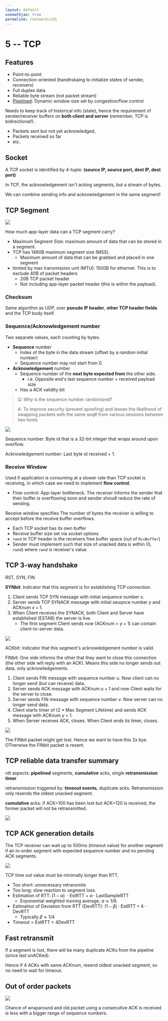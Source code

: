 ```yaml
---
layout: default
usemathjax: true
permalink: /network/ch5
---
```


# 5 -- TCP

## Features

- Point-to-point
- Connection-oriented (handhskaing to initialize states of sender, receivers)
- Full duplex data
- Reliable byte stream (not packet stream)
- [Pipelined](https://trxe.github.io/notes-blog/network/ch4#pipeline-to-increase-utilization): Dynamic window size set by congestion/flow control

Needs to keep track of historical info (state), hence the requirement of sender/receiver buffers on **both client and server** (remember, TCP is bidirectional!).

- Packets sent but not yet acknowledged, 
- Packets received so far
- etc.

## Socket

A TCP socket is identified by 4-tuple: **(source IP, source port, dest IP, dest port)**

In TCP, the acknowledgement isn't acking segments, but a stream of bytes.

We can combine sending info and acknowledgement in the same segment!
 
## TCP Segment

![](/notes-blog/assets/img/network/tcp_segment.png)

How much app-layer data can a TCP segment carry?

- Maximum Segment Size: maximum amount of data that can be stored in a segment.
- TCP has 1460B maximum segment size (MSS).
  - Maximum amount of data that can be grabbed and placed in one segment
- limited by max transmission unit (MTU): 1500B for ethernet. This is to exclude 40B of packet headers
  - 20B TCP packet header
  - Not including app-layer packet header (this is within the payload).

### Checksum

Same algorithm as UDP, over **pseudo IP header**, **other TCP header fields** and the TCP body itself.

### Sequence/Acknowledgement number

Two separate values, each counting by bytes.

- **Sequence** number
  - Index of the byte in the data stream (offset by a *random* initial number)
  - Sequence number may not start from 0.
- **Acknowledgement** number
  - Sequence number of the **next byte expected from** the other side.
    - i.e. Opposite end's last sequence number + received payload size
  - Has a ACK validity bit 

> Q: Why is the sequence number randomized? 
> 
> A: To improve security (prevent spoofing) and lessen the likelihood of swapping packets with the same seq# from various sessions between two hosts

![](/notes-blog/assets/img/network/tcp_ack_data.png)

Sequence number: Byte id that is a 32-bit integer that wraps around upon overflow.

Acknowledgement number: Last byte id received + 1.

### Receive Window

Used if application is consuming at a slower rate than TCP socket is receiving, in which case we need to implement **flow control**.

- Flow control: App-layer bottleneck. The receiver informs the sender that their buffer is overflowing soon and sender shoudl reduce the rate of sending.

Receive window specifies The number of bytes the receiver is willing to accept before the receive buffer overflows.

- Each TCP socket has its own buffer
- Receive buffer size set via socket options
- `rwnd` in TCP header is the receivers free buffer space (out of `RcvBuffer`)
- Sender must implement such that size of unacked data is within (0, `rwnd`) where `rwnd` is receiver's value.


## TCP 3-way handshake

RST, SYN, FIN

**SYNbit**: Indicator that this segment is for establishing TCP connection.

1. Client sends TCP SYN message with initial sequence number $x$.
2. Server sends TCP SYNACK message with initial seuqnce number $y$ and ACKnum $x+1$.
3. When Client receives the SYNACK, both Client and Server have established (ESTAB) the server is live.
   - The first segment Client sends now (ACKnum = $y+1$) can contain client-to-server data.

![](/notes-blog/assets/img/network/tcp_start.png)

ACKbit: Indicator that this segment's acknowledgement number is valid.

FINbit: One side informs the other that they want to close this connection (the other side will reply with an ACK). Means this side no longer sends out data, only acknowledgements.

1. Client sends FIN message with sequence number $u$. Now client can no longer send (but can receive) data.
2. Server sends ACK message with ACKnum $u+1$ and now Client waits for the server to close.
3. Server sends FIN message with sequence number $v$. Now server can no longer send data.
4. Client starts timer of (2 * Max Segment Lifetime) and sends ACK message with ACKnum $y+1$.
5. When Server receives ACK, closes. When Client ends its timer, closes.

![](/notes-blog/assets/img/network/tcp_close.png)

The FINbit packet might get lost. Hence we want to have this 2x bye. OTherwise the FINbit packet is resent.

## TCP reliable data transfer summary

rdt aspects: **pipelined** segments, **cumulative** acks, single **retransmission timer**

retransmission triggered by: **timeout events**, duplicate acks. Retransmission only resends the oldest unacked segment.

**cumulative** acks: if ACK=100 has been lost but ACK=120 is received, the former packet will not be retransmitted. 

![](/notes-blog/assets/img/network/tcp_fsm.png)

## TCP ACK generation details

The TCP receiver can wait up to 500ms (timeout value) for another segment if an in-order segment with expected sequence number and no pending ACK segments.

![](/notes-blog/assets/img/network/tcp_ack_gen.png)

TCP time out value must be minimally longer than RTT.

- Too short: unnecessary retransmits
- Too long: slow reaction to segment loss.
- Estimation of RTT: $(1-\alpha)\ \cdot \text{EstRTT} + \alpha \cdot \text{LastSampleRTT}$
  - Exponential weighted moving average, $\alpha \approx 1/8$.
- Estimation of Deviation from RTT (DevRTT): $(1-\beta) \cdot \text{EstRTT} + 4 \cdot \text{DevRTT}$
  - Typically $\beta \approx 1/4$
- Timeout = EstRTT + 4DevRTT

## Fast retransmit

If a segment is lost, there will be many duplicate ACKs from the pipeline (since last unACKed). 

Hence if 4 ACKs with same ACKnum, resend oldest unacked segment, so no need to wait for timeout.

## Out of order packets

![](/notes-blog/assets/img/network/out_of_order.png)

Chance of wraparound and old packet using a consecutive ACK is received is less with a bigger range of sequence numbers.